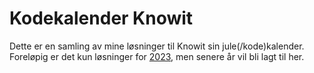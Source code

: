 # Kodekalender Knowit

Dette er en samling av mine løsninger til Knowit sin jule(/kode)kalender. Foreløpig er det kun løsninger for [2023](/2023), men senere år vil bli lagt til her.
